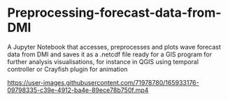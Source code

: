 # Preprocessing-forecast-data-from-DMI

A Jupyter Notebook that accesses, preprocesses and plots wave forecast data from DMI and saves it as a .netcdf file ready for a GIS program for further analysis visualisations, for instance in QGIS using temporal controller or Crayfish plugin for animation

https://user-images.githubusercontent.com/71978780/165933176-09798335-c39e-4912-ba4e-89ece78b750f.mp4

